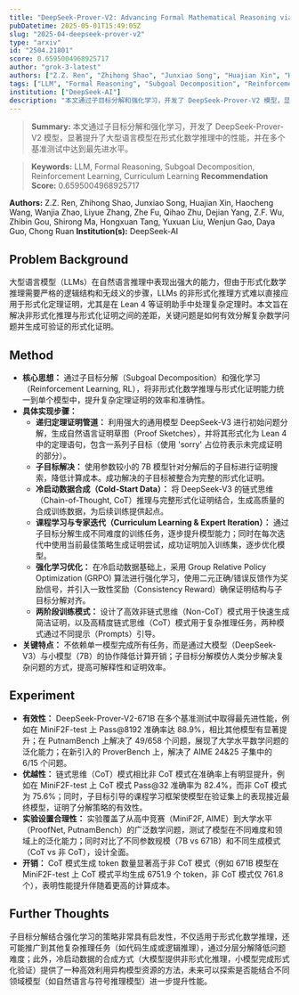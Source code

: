 ```yaml
---
title: "DeepSeek-Prover-V2: Advancing Formal Mathematical Reasoning via Reinforcement Learning for Subgoal Decomposition"
pubDatetime: 2025-05-01T15:49:05Z
slug: "2025-04-deepseek-prover-v2"
type: "arxiv"
id: "2504.21801"
score: 0.6595004968925717
author: "grok-3-latest"
authors: ["Z.Z. Ren", "Zhihong Shao", "Junxiao Song", "Huajian Xin", "Haocheng Wang", "Wanjia Zhao", "Liyue Zhang", "Zhe Fu", "Qihao Zhu", "Dejian Yang", "Z.F. Wu", "Zhibin Gou", "Shirong Ma", "Hongxuan Tang", "Yuxuan Liu", "Wenjun Gao", "Daya Guo", "Chong Ruan"]
tags: ["LLM", "Formal Reasoning", "Subgoal Decomposition", "Reinforcement Learning", "Curriculum Learning"]
institution: ["DeepSeek-AI"]
description: "本文通过子目标分解和强化学习，开发了 DeepSeek-Prover-V2 模型，显著提升了大型语言模型在形式化数学推理中的性能，并在多个基准测试中达到最先进水平。"
---
```


> **Summary:** 本文通过子目标分解和强化学习，开发了 DeepSeek-Prover-V2 模型，显著提升了大型语言模型在形式化数学推理中的性能，并在多个基准测试中达到最先进水平。 

> **Keywords:** LLM, Formal Reasoning, Subgoal Decomposition, Reinforcement Learning, Curriculum Learning
> **Recommendation Score:** 0.6595004968925717

**Authors:** Z.Z. Ren, Zhihong Shao, Junxiao Song, Huajian Xin, Haocheng Wang, Wanjia Zhao, Liyue Zhang, Zhe Fu, Qihao Zhu, Dejian Yang, Z.F. Wu, Zhibin Gou, Shirong Ma, Hongxuan Tang, Yuxuan Liu, Wenjun Gao, Daya Guo, Chong Ruan
**Institution(s):** DeepSeek-AI

## Problem Background

大型语言模型（LLMs）在自然语言推理中表现出强大的能力，但由于形式化数学推理需要严格的逻辑结构和无歧义的步骤，LLMs 的非形式化推理方式难以直接应用于形式化定理证明，尤其是在 Lean 4 等证明助手中处理复杂定理时。本文旨在解决非形式化推理与形式化证明之间的差距，关键问题是如何有效分解复杂数学问题并生成可验证的形式化证明。

## Method

* **核心思想：** 通过子目标分解（Subgoal Decomposition）和强化学习（Reinforcement Learning, RL），将非形式化数学推理与形式化证明能力统一到单个模型中，提升复杂定理证明的效率和准确性。
* **具体实现步骤：**
  * **递归定理证明管道：** 利用强大的通用模型 DeepSeek-V3 进行初始问题分解，生成自然语言证明草图（Proof Sketches），并将其形式化为 Lean 4 中的定理语句，包含一系列子目标（使用 'sorry' 占位符表示未完成证明的部分）。
  * **子目标解决：** 使用参数较小的 7B 模型针对分解后的子目标进行证明搜索，降低计算成本。成功解决的子目标被整合为完整的形式化证明。
  * **冷启动数据合成（Cold-Start Data）：** 将 DeepSeek-V3 的链式思维（Chain-of-Thought, CoT）推理与完整形式化证明结合，生成高质量的合成训练数据，为后续训练提供起点。
  * **课程学习与专家迭代（Curriculum Learning & Expert Iteration）：** 通过子目标分解生成不同难度的训练任务，逐步提升模型能力；同时在每次迭代中使用当前最佳策略生成证明尝试，成功证明加入训练集，逐步优化模型。
  * **强化学习优化：** 在冷启动数据基础上，采用 Group Relative Policy Optimization (GRPO) 算法进行强化学习，使用二元正确/错误反馈作为奖励信号，并引入一致性奖励（Consistency Reward）确保证明结构与子目标分解对齐。
  * **两阶段训练模式：** 设计了高效非链式思维（Non-CoT）模式用于快速生成简洁证明，以及高精度链式思维（CoT）模式用于复杂推理任务，两种模式通过不同提示（Prompts）引导。
* **关键特点：** 不依赖单一模型完成所有任务，而是通过大模型（DeepSeek-V3）与小模型（7B）的协作降低计算开销；子目标分解模仿人类分步解决复杂问题的方式，提高可解释性和证明效率。

## Experiment

* **有效性：** DeepSeek-Prover-V2-671B 在多个基准测试中取得最先进性能，例如在 MiniF2F-test 上 Pass@8192 准确率达 88.9%，相比其他模型有显著提升；在 PutnamBench 上解决了 49/658 个问题，展现了大学水平数学问题的泛化能力；在新引入的 ProverBench 上，解决了 AIME 24&25 子集中的 6/15 个问题。
* **优越性：** 链式思维（CoT）模式相比非 CoT 模式在准确率上有明显提升，例如在 MiniF2F-test 上 CoT 模式 Pass@32 准确率为 82.4%，而非 CoT 模式为 75.6%；同时，子目标引导的课程学习框架使模型在验证集上的表现接近最终模型，证明了分解策略的有效性。
* **实验设置合理性：** 实验覆盖了从高中竞赛（MiniF2F, AIME）到大学水平（ProofNet, PutnamBench）的广泛数学问题，测试了模型在不同难度和领域上的泛化能力；同时对比了不同参数规模（7B vs 671B）和不同生成模式（CoT vs 非 CoT），设计全面。
* **开销：** CoT 模式生成 token 数量显著高于非 CoT 模式（例如 671B 模型在 MiniF2F-test 上 CoT 模式平均生成 6751.9 个 token，非 CoT 模式仅 761.8 个），表明性能提升伴随着更高的计算成本。

## Further Thoughts

子目标分解结合强化学习的策略非常具有启发性，不仅适用于形式化数学推理，还可能推广到其他复杂推理任务（如代码生成或逻辑推理），通过分层分解降低问题难度；此外，冷启动数据的合成方式（大模型提供非形式化推理，小模型完成形式化验证）提供了一种高效利用异构模型资源的方法，未来可以探索是否能结合不同领域模型（如自然语言与符号推理模型）进一步提升性能。